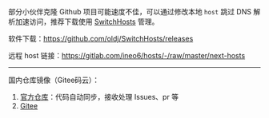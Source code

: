 部分小伙伴克隆 Github 项目可能速度不佳，可以通过修改本地 `host` 跳过 DNS 解析加速访问，推荐下载使用 [SwitchHosts](https://github.com/oldj/SwitchHosts) 管理。

软件下载：https://github.com/oldj/SwitchHosts/releases

远程 host 链接：https://gitlab.com/ineo6/hosts/-/raw/master/next-hosts

----

国内仓库镜像（Gitee码云）：

1. <a href="https://gitee.com/palxiao95/poster-design">官方仓库</a>：代码自动同步，接收处理 Issues、pr 等
2. <a href="https://gitee.com/mirrors/poster-design">Gitee</a>